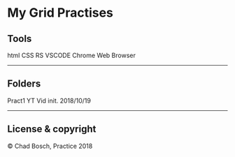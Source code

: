 # My Grid Practises

## Tools

html
CSS
RS
VSCODE
Chrome Web Browser

---

##  Folders

Pract1 YT Vid init. 2018/10/19

---

## License & copyright

&copy; Chad Bosch, Practice 2018